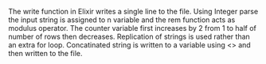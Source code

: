 The write function in Elixir writes a single line to the file. Using Integer parse the input string is assigned to n variable and the rem function acts as modulus operator. The counter variable first increases by 2 from 1 to half of number of rows then decreases. Replication of strings is used rather than an extra for loop. Concatinated string is written to a variable using <> and then written to the file.